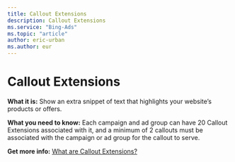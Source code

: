 ```yaml
---
title: Callout Extensions
description: Callout Extensions
ms.service: "Bing-Ads"
ms.topic: "article"
author: eric-urban
ms.author: eur
---
```


# Callout Extensions

**What it is:**  Show an extra snippet of text that highlights your website’s products or offers.

**What you need to know:**  Each campaign and ad group can have 20 Callout Extensions associated with it, and a minimum of 2 callouts must be associated with the campaign or ad group for the callout to serve.

**Get more info:**  [What are Callout Extensions?](../hlp_BA_PROC_AddCalloutExtension.md)


